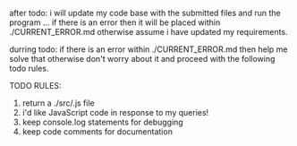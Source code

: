 after todo: i will update my code base with the submitted files and run
the program ... if there is an error then it will be placed within ./CURRENT_ERROR.md
otherwise assume i have updated my requirements.

durring todo: if there is an error within ./CURRENT_ERROR.md then help me solve that
otherwise don't worry about it and proceed with the following todo rules.

TODO RULES:
 1) return a ./src/<filename>.js file
 2) i'd like JavaScript code in response to my queries!
 3) keep console.log statements for debugging
 4) keep code comments for documentation